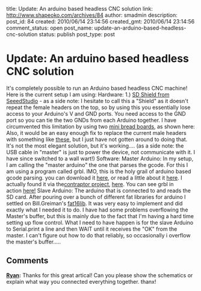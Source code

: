 title: Update: An arduino based headless CNC solution
link: http://www.shapeoko.com/archives/84
author: smadmin
description: 
post_id: 84
created: 2010/06/14 23:14:56
created_gmt: 2010/06/14 23:14:56
comment_status: open
post_name: update-an-arduino-based-headless-cnc-solution
status: publish
post_type: post

# Update: An arduino based headless CNC solution

It's completely possible to run an Arduino based headless CNC machine! Here is the current setup I am using: Hardware: 1.) [SD Shield from SeeedStudio](http://www.seeedstudio.com/depot/sd-card-shield-for-arduino-v21-p-492.html) \- as a side note: I hesitate to call this a "Shield" as it doesn't repeat the female headers on the top, so by using this you essentially lose access to your Arduino's V and GND ports. You need access to the GND port so you can tie the two GNDs from each Arduino together. I have circumvented this limitation by using two [mini bread boards](http://www.adafruit.com/index.php?main_page=product_info&cPath=17_22&products_id=65), as shown here: Also, it would be an easy enough fix to replace the current male headers with something like [these](http://www.adafruit.com/index.php?main_page=product_info&cPath=17_21&products_id=85), but I just have not gotten around to doing that. It's not the most elegant solution, but it's working.... (as a side note: the USB cable in "master" is just to power the device, not communicate with it. I have since switched to a wall wart!) Software: Master Arduino: In my setup, I am calling the "master arduino" the one that parses the gcode. For this I am using a program called grbl. IMO, this is the holy grail of arduino based gcode parsing. you can download it [here](http://github.com/simen/grbl), or read a little about it [here](http://grbl.tumblr.com/). I actually found it via the[contraptor project](http://www.contraptor.org/), [here](http://www.contraptor.org/motion-control). You can see grbl in action [here!](http://dank.bengler.no/) Slave Arduino: The arduino that is connected to and reads the SD card. After pouring over a bunch of different fat libraries for arduino I settled on Bill.Greiman's [fat16lib](http://code.google.com/p/fat16lib/). It was very easy to implement and did exactly what I needed it to do. I have had some problems overflowing the Master's buffer, but this is mainly due to the fact that I'm having a hard time setting up flow control. What I need to have happen is for the slave Arduino to Serial.print a line and then WAIT until it receives the "OK" from the master. I can't figure out how to do that reliably, so occasionally i overflow the master's buffer.....

## Comments

**[Ryan](#53 "2011-10-07 17:28:37"):** Thanks for this great artical! Can you please show the schematics or explain what way you connected everything together. thanx!

